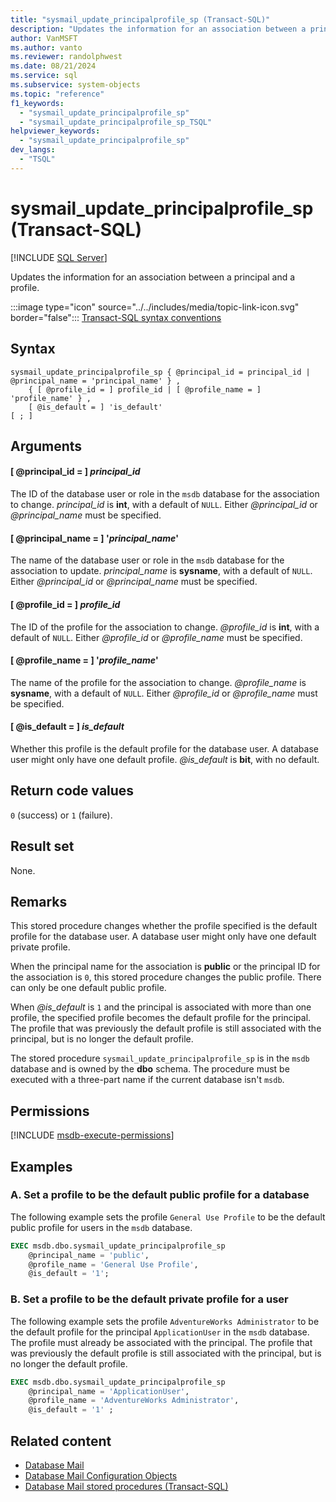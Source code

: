 ```yaml
---
title: "sysmail_update_principalprofile_sp (Transact-SQL)"
description: "Updates the information for an association between a principal and a profile."
author: VanMSFT
ms.author: vanto
ms.reviewer: randolphwest
ms.date: 08/21/2024
ms.service: sql
ms.subservice: system-objects
ms.topic: "reference"
f1_keywords:
  - "sysmail_update_principalprofile_sp"
  - "sysmail_update_principalprofile_sp_TSQL"
helpviewer_keywords:
  - "sysmail_update_principalprofile_sp"
dev_langs:
  - "TSQL"
---
```

# sysmail_update_principalprofile_sp (Transact-SQL)

[!INCLUDE [SQL Server](../../includes/applies-to-version/sqlserver.md)]

Updates the information for an association between a principal and a profile.

:::image type="icon" source="../../includes/media/topic-link-icon.svg" border="false"::: [Transact-SQL syntax conventions](../../t-sql/language-elements/transact-sql-syntax-conventions-transact-sql.md)

## Syntax

```syntaxsql
sysmail_update_principalprofile_sp { @principal_id = principal_id | @principal_name = 'principal_name' } ,
    { [ @profile_id = ] profile_id | [ @profile_name = ] 'profile_name' } ,
    [ @is_default = ] 'is_default'
[ ; ]
```

## Arguments

#### [ @principal_id = ] *principal_id*

The ID of the database user or role in the `msdb` database for the association to change. *principal_id* is **int**, with a default of `NULL`. Either *@principal_id* or *@principal_name* must be specified.

#### [ @principal_name = ] '*principal_name*'

The name of the database user or role in the `msdb` database for the association to update. *principal_name* is **sysname**, with a default of `NULL`. Either *@principal_id* or *@principal_name* must be specified.

#### [ @profile_id = ] *profile_id*

The ID of the profile for the association to change. *@profile_id* is **int**, with a default of `NULL`. Either *@profile_id* or *@profile_name* must be specified.

#### [ @profile_name = ] '*profile_name*'

The name of the profile for the association to change. *@profile_name* is **sysname**, with a default of `NULL`. Either *@profile_id* or *@profile_name* must be specified.

#### [ @is_default = ] *is_default*

Whether this profile is the default profile for the database user. A database user might only have one default profile. *@is_default* is **bit**, with no default.

## Return code values

`0` (success) or `1` (failure).

## Result set

None.

## Remarks

This stored procedure changes whether the profile specified is the default profile for the database user. A database user might only have one default private profile.

When the principal name for the association is **public** or the principal ID for the association is `0`, this stored procedure changes the public profile. There can only be one default public profile.

When *@is_default* is `1` and the principal is associated with more than one profile, the specified profile becomes the default profile for the principal. The profile that was previously the default profile is still associated with the principal, but is no longer the default profile.

The stored procedure `sysmail_update_principalprofile_sp` is in the `msdb` database and is owned by the **dbo** schema. The procedure must be executed with a three-part name if the current database isn't `msdb`.

## Permissions

[!INCLUDE [msdb-execute-permissions](../../includes/msdb-execute-permissions.md)]

## Examples

### A. Set a profile to be the default public profile for a database

The following example sets the profile `General Use Profile` to be the default public profile for users in the `msdb` database.

```sql
EXEC msdb.dbo.sysmail_update_principalprofile_sp
    @principal_name = 'public',
    @profile_name = 'General Use Profile',
    @is_default = '1';
```

### B. Set a profile to be the default private profile for a user

The following example sets the profile `AdventureWorks Administrator` to be the default profile for the principal `ApplicationUser` in the `msdb` database. The profile must already be associated with the principal. The profile that was previously the default profile is still associated with the principal, but is no longer the default profile.

```sql
EXEC msdb.dbo.sysmail_update_principalprofile_sp
    @principal_name = 'ApplicationUser',
    @profile_name = 'AdventureWorks Administrator',
    @is_default = '1' ;
```

## Related content

- [Database Mail](../database-mail/database-mail.md)
- [Database Mail Configuration Objects](../database-mail/database-mail-configuration-objects.md)
- [Database Mail stored procedures (Transact-SQL)](database-mail-stored-procedures-transact-sql.md)
